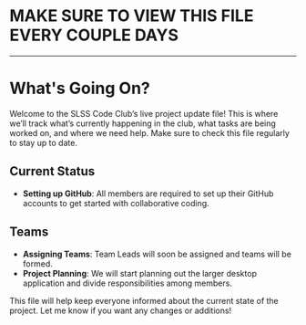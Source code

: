 # MAKE SURE TO VIEW THIS FILE EVERY COUPLE DAYS
---

# What's Going On?

Welcome to the SLSS Code Club’s live project update file! This is where we’ll track what’s currently happening in the club, what tasks are being worked on, and where we need help. Make sure to check this file regularly to stay up to date.

## Current Status
- **Setting up GitHub**: All members are required to set up their GitHub accounts to get started with collaborative coding.

## Teams
- **Assigning Teams**: Team Leads will soon be assigned and teams will be formed.
- **Project Planning**: We will start planning out the larger desktop application and divide responsibilities among members.

This file will help keep everyone informed about the current state of the project. Let me know if you want any changes or additions!
